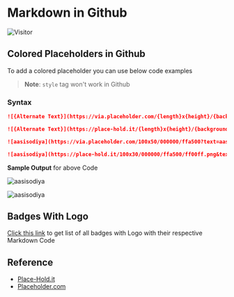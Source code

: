 # Markdown in Github

![Visitor](https://visitor-badge.laobi.icu/badge?page_id=aasisodiya.general.github.markdown)

## Colored Placeholders in Github

To add a colored placeholder you can use below code examples

> **Note**: `style` tag won't work in Github

### Syntax

```md
![{Alternate Text}](https://via.placeholder.com/{length}x{height}/{backgroundColor}/{textColor}?text={textMessage})

![{Alternate Text}](https://place-hold.it/{length}x{height}/{backgroundColor}/{textColor}/{shadowColor}.png&text={textMessage}&bold&italic&fontsize=100)
```

```md
![aasisodiya](https://via.placeholder.com/100x50/000000/ffa500?text=aasisodiya)

![aasisodiya](https://place-hold.it/100x30/000000/ffa500/ff00ff.png&text=aasisodiya&bold&italic&fontsize=10)
```

**Sample Output** for above Code

![aasisodiya](https://via.placeholder.com/100x50/000000/ffa500?text=aasisodiya)

![aasisodiya](https://place-hold.it/100x30/000000/ffa500/ff00ff.png&text=aasisodiya&bold&italic&fontsize=10)

## Badges With Logo

[Click this link](logo-badge/) to get list of all badges with Logo with their respective Markdown Code

## Reference

- [Place-Hold.it](https://place-hold.it/)
- [Placeholder.com](https://placeholder.com/)
